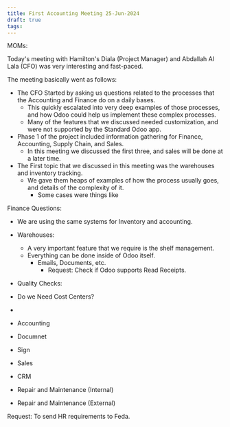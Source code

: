 ```yaml
---
title: First Accounting Meeting 25-Jun-2024
draft: true
tags:
---
```

MOMs:

Today's meeting with Hamilton's Diala (Project Manager) and Abdallah Al Lala (CFO) was very interesting and fast-paced.

The meeting basically went as follows:
- The CFO Started by asking us questions related to the processes that the Accounting and Finance do on a daily bases.
	- This quickly escalated into very deep examples of those processes, and how Odoo could help us implement these complex processes.
	- Many of the features that we discussed needed customization, and were not supported by the Standard Odoo app.
- Phase 1 of the project included information gathering for Finance, Accounting, Supply Chain, and Sales.
	- In this meeting we discussed the first three, and sales will be done at a later time.
- The First topic that we discussed in this meeting was the warehouses and inventory tracking.
	- We gave them heaps of examples of how the process usually goes, and details of the complexity of it.
		- Some cases were things like

Finance Questions:
- We are using the same systems for Inventory and accounting.
- Warehouses:
	- A very important feature that we require is the shelf management.
	- Everything can be done inside of Odoo itself.
		- Emails, Documents, etc.
			- Request: Check if Odoo supports Read Receipts.
- Quality Checks:
- Do we Need Cost Centers?
- 


- Accounting
- Documnet
- Sign
- Sales
- CRM
- Repair and Maintenance (Internal)
- Repair and Maintenance (External)


Request: To send HR requirements to Feda.
